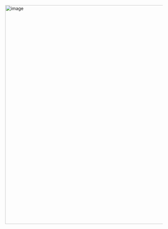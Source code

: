 <img width="1262" height="702" alt="image" src="https://github.com/user-attachments/assets/500a3613-837b-4935-b3ab-75a132591197" />

